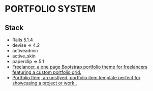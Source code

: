 # PORTFOLIO SYSTEM
## Stack
* Rails 5.1.4
* devise => 4.2
* activeadmin
* active_skin
* paperclip => 5.1
* [Freelancer, a one page Bootstrap portfolio theme for freelancers featuring a custom portfolio grid.](https://startbootstrap.com/template-overviews/freelancer/)
* [Portfolio Item, an unstlyed, portfolio item template perfect for showcasing a project or work..](https://startbootstrap.com/template-overviews/portfolio-item/)

